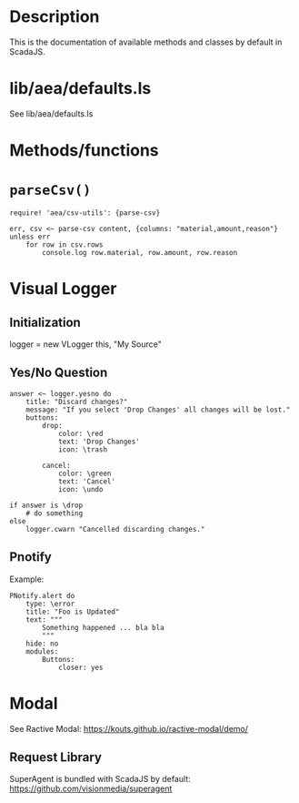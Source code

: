 # Description

This is the documentation of available methods and classes by default in ScadaJS.



# lib/aea/defaults.ls

See lib/aea/defaults.ls



# Methods/functions


# `parseCsv()`

```ls
require! 'aea/csv-utils': {parse-csv}

err, csv <~ parse-csv content, {columns: "material,amount,reason"}
unless err
    for row in csv.rows
        console.log row.material, row.amount, row.reason

```

# Visual Logger

## Initialization

logger = new VLogger this, "My Source"

## Yes/No Question

```ls
answer <~ logger.yesno do
    title: "Discard changes?"
    message: "If you select 'Drop Changes' all changes will be lost."
    buttons:
        drop:
            color: \red
            text: 'Drop Changes'
            icon: \trash

        cancel:
            color: \green
            text: 'Cancel'
            icon: \undo

if answer is \drop
    # do something
else
    logger.cwarn "Cancelled discarding changes."
```

## Pnotify

Example:

```ls
PNotify.alert do
    type: \error
    title: "Foo is Updated"
    text: """
        Something happened ... bla bla
        """
    hide: no
    modules:
        Buttons:
            closer: yes
```

# Modal 

See Ractive Modal: https://kouts.github.io/ractive-modal/demo/

## Request Library

SuperAgent is bundled with ScadaJS by default: https://github.com/visionmedia/superagent
